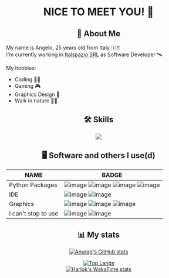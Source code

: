<div align="center">
  <h1> NICE TO MEET YOU! 👋 </h1>
</div>


<div align="center">
  <h2>🚀 About Me</h2>
</div>

My name is Angelo, 25 years old from Italy 🇮🇹 <br />
I'm currently working in [Italspazio SRL](https://www.italspazio.com/it/) as Software Developer 🛰️<br />

My hobbies: 
- Coding 👨‍💻
- Gaming 🎮
- Graphics Design 🎨
- Walk in nature 🚶🌿

<div align="center">
  <h2>🛠 Skills</h2>


  <a href="https://skillicons.dev">
    <img src="https://skillicons.dev/icons?i=js,html,css,cpp,linux,mysql,nodejs,py,rabbitmq,raspberrypi,bootstrap,flutter&perline=4" />
  </a>
</div>

<div align="center">
  <h2>🖥️ Software and others I use(d)</h2>


| NAME | BADGE |
| ------ | ------ |
| Python Packages | ![image](https://img.shields.io/badge/Pandas-2C2D72?style=for-the-badge&logo=pandas&logoColor=white) ![image](https://img.shields.io/badge/Plotly-239120?style=for-the-badge&logo=plotly&logoColor=white) ![image](https://img.shields.io/badge/Selenium-43B02A?style=for-the-badge&logo=Selenium&logoColor=white) ![image](https://img.shields.io/badge/Flask-000000?style=for-the-badge&logo=flask&logoColor=white)|
| IDE | ![image](https://img.shields.io/badge/VSCode-0078D4?style=for-the-badge&logo=visual%20studio%20code&logoColor=white) ![image](https://img.shields.io/badge/PyCharm-000000.svg?&style=for-the-badge&logo=PyCharm&logoColor=white) |
| Graphics | ![image](https://img.shields.io/badge/Adobe%20Photoshop-31A8FF?style=for-the-badge&logo=Adobe%20Photoshop&logoColor=black) ![image](https://img.shields.io/badge/Adobe%20after%20affects-CF96FD?style=for-the-badge&logo=Adobe%20after%20effects&logoColor=393665) ![image](https://img.shields.io/badge/Figma-F24E1E?style=for-the-badge&logo=figma&logoColor=white) |
| I can't stop to use | ![image](https://img.shields.io/badge/GNU%20Bash-4EAA25?style=for-the-badge&logo=GNU%20Bash&logoColor=white) ![image](https://img.shields.io/badge/GitKraken-179287?style=for-the-badge&logo=GitKraken&logoColor=white)

</div>


<div align="center">
  <h2>📊 My stats</h2>


[![Anurag's GitHub stats](https://github-readme-stats.vercel.app/api?username=angelof-exe&show_icons=true)](https://github.com/anuraghazra/github-readme-stats)<br />

[![Top Langs](https://github-readme-stats.vercel.app/api/top-langs/?username=angelof-exe&layout=pie)](https://github.com/anuraghazra/github-readme-stats)<br />
[![Harlok's WakaTime stats](https://github-readme-stats.vercel.app/api/wakatime?username=angelof_exe)](https://github.com/anuraghazra/github-readme-stats)

</div>
